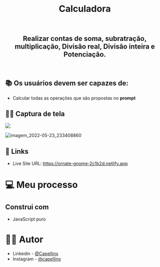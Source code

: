 <h1 align="center"> Calculadora </h1>    


<br>

<h2 align="center">Realizar contas de soma, subratração, multiplicação, Divisão real, Divisão inteira e Potenciação. </h2>

<br>


## 📚 Os usuários devem ser capazes de:

- Calcular todas as operações que são propostas no **prompt**



## 🤳🏽 Captura de tela
![](./screenshot.jpg)


![imagem_2022-05-23_233408860](https://user-images.githubusercontent.com/85126551/169936896-2e742e25-d00a-42f5-a926-b67f24931669.png)




## 📲 Links

- Live Site URL: https://ornate-gnome-2c1b2d.netlify.app

# 💻 Meu processo

## Construi com


- JavaScript puro
  

# 🧑🏽 Autor


- Linkedin - [@Capellinx](https://www.linkedin.com/in/lucas-capella-608012202/)
- Instagram - [@capellinx](https://www.instagram.com/capellinx/)